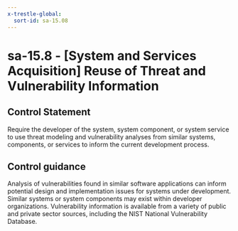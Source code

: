 ```yaml
---
x-trestle-global:
  sort-id: sa-15.08
---
```


# sa-15.8 - \[System and Services Acquisition\] Reuse of Threat and Vulnerability Information

## Control Statement

Require the developer of the system, system component, or system service to use threat modeling and vulnerability analyses from similar systems, components, or services to inform the current development process.

## Control guidance

Analysis of vulnerabilities found in similar software applications can inform potential design and implementation issues for systems under development. Similar systems or system components may exist within developer organizations. Vulnerability information is available from a variety of public and private sector sources, including the NIST National Vulnerability Database.
